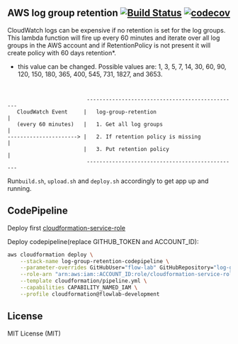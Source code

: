 ## AWS log group retention [![Build Status](https://travis-ci.org/flow-lab/log-group-retention.svg?branch=master)](https://travis-ci.org/flow-lab/log-group-retention) [![codecov](https://codecov.io/gh/flow-lab/log-group-retention/branch/master/graph/badge.svg)](https://codecov.io/gh/flow-lab/log-group-retention)

CloudWatch logs can be expensive if no retention is set for the log groups. This lambda function will fire up every 60 
minutes and iterate over all log groups in the AWS account and if RetentionPolicy is not present it will create policy 
with 60 days retention*.

* this value can be changed. Possible values are: 1, 3, 5, 7, 14, 30, 60, 90, 120, 150, 180, 365, 400, 545, 731, 1827, 
and 3653.

```


                         ------------------------------------------------
   CloudWatch Event     |   log-group-retention                          |
   (every 60 minutes)   |   1. Get all log groups                        |
----------------------> |   2. If retention policy is missing            |
                        |   3. Put retention policy                      |
                         ------------------------------------------------
```

Run`build.sh`, `upload.sh` and `deploy.sh` accordingly to get app up and running.

## CodePipeline

Deploy first [cloudformation-service-role](https://github.com/flow-lab/aws-cloudformation/tree/master/cloudformation-service-role)

Deploy codepipeline(replace GITHUB_TOKEN and ACCOUNT_ID):
```sh
aws cloudformation deploy \
    --stack-name log-group-retention-codepipeline \
    --parameter-overrides GitHubUser="flow-lab" GitHubRepository="log-group-retention" GitHubOAuthToken="GITHUB_TOKEN" \
    --role-arn "arn:aws:iam::ACCOUNT_ID:role/cloudformation-service-role" \
    --template cloudformation/pipeline.yml \
    --capabilities CAPABILITY_NAMED_IAM \
    --profile cloudformation@flowlab-development
```

## License

MIT License (MIT)